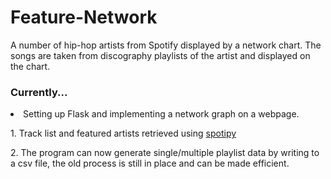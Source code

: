 # Feature-Network
A number of hip-hop artists from Spotify displayed by a network chart. The songs are taken from discography playlists of the artist and displayed on the chart. 


<h3>Currently...</h3> 
  <li>
  <i1>Setting up Flask and implementing a network graph on a webpage.</i1>
   
  </li>
<p><t>1. Track list and featured artists retrieved using <a href= "https://spotipy.readthedocs.io/en/2.13.0/">spotipy</a></p>
<p><t>2. The program can now generate single/multiple playlist data by writing to a csv file, the old process is still in place and can be made efficient. </p>
 

